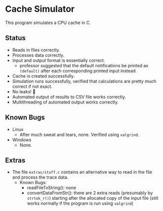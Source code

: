 # Cache Simulator
 This program simulates a CPU cache in C.

## Status
 - Reads in files correctly.
 - Processes data correctly.
 - Input and output format is essentially correct.
   - professor suggested that the default notifications be printed as `(default)` after each corresponding printed input instead
 - Cache is created successfully.
 - Simulation runs successfully, verified that calculations are pretty much correct if not exact.
 - No leaks! 🙂
 - Automated output of results to CSV file works correctly.
 - Multithreading of automated output works correctly.

## Known Bugs
 - Linux
   - After much sweat and tears, none. Verified using `valgrind`.
 - Windows
   - None.
 
## Extras
 - The file `extras/stuff.c` contains an alternative way to read in the file and process the trace data.
   - Known Bugs:
     - readFileToString(): none
     - convertDataFromStr(): there are 2 extra reads (presumably by `strtok_r()`) starting after the allocated copy of the input file (still works normally if the program is run using `valgrind`)
